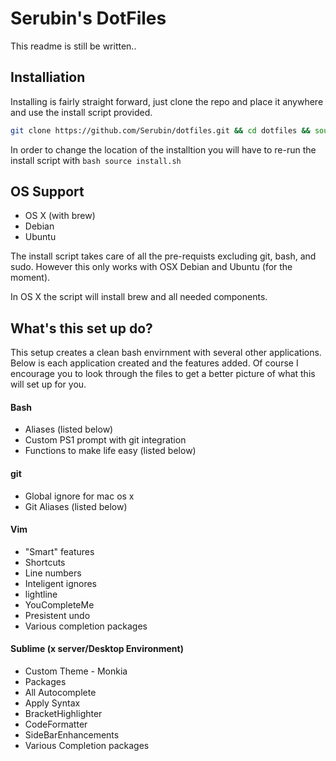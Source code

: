 # Serubin's DotFiles
 This readme is still be written..
## Installiation

Installing is fairly straight forward, just clone the repo and place it anywhere and use the install script provided.
```bash
git clone https://github.com/Serubin/dotfiles.git && cd dotfiles && source install.sh
```
In order to change the location of the installtion you will have to re-run the install script with ```bash source install.sh ```

## OS Support
* OS X (with brew)
* Debian
* Ubuntu

The install script takes care of all the pre-requists excluding git, bash, and sudo. However this only works with OSX Debian and Ubuntu (for the moment). 

In OS X the script will install brew and all needed components. 

## What's this set up do?

This setup creates a clean bash envirnment with several other applications. Below is each application created and the features added. Of course I encourage you to look through the files to get a better picture of what this will set up for you.

#### Bash
*   Aliases (listed below)
*   Custom PS1 prompt with git integration
*   Functions to make life easy (listed below)

#### git
* Global ignore for mac os x
* Git Aliases (listed below)

#### Vim
* "Smart" features
* Shortcuts
* Line numbers
* Inteligent ignores
* lightline
* YouCompleteMe
* Presistent undo
* Various completion packages

#### Sublime (x server/Desktop Environment)
* Custom Theme - Monkia
* Packages
 * All Autocomplete
 * Apply Syntax
 * BracketHighlighter
 * CodeFormatter
 * SideBarEnhancements
 * Various Completion packages

